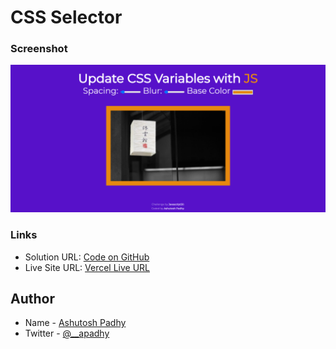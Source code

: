 # CSS Selector

### Screenshot

![screenshot](screenshot.png)

### Links

- Solution URL: [Code on GitHub](https://github.com/a-padhy/CSS-Variables)
- Live Site URL: [Vercel Live URL](https://ap-css-variables.vercel.app/)

## Author

- Name - [Ashutosh Padhy](https://ashutoshpadhy.vercel.app/)
- Twitter - [@__apadhy](https://www.twitter.com/__apadhy)
